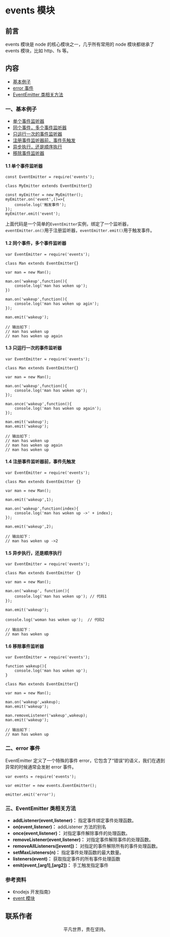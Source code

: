 # events 模块

## 前言

events 模块是 node 的核心模块之一，几乎所有常用的 node 模块都继承了 events 模块，比如 http、fs 等。

## 内容

- [基本例子](#一、基本例子)
- [error 事件](#二、error-事件)
- [EventEmitter 类相关方法](#三、eventemitter-类相关方法)

### 一、基本例子

- [单个事件监听器](#_1-1-单个事件监听器)
- [同个事件，多个事件监听器](#_1-2-同个事件多个事件监听器)
- [只运行一次的事件监听器](#_1-3-只运行一次的事件监听器)
- [注册事件监听器前，事件先触发](#_1-4-注册事件监听器前事件先触发)
- [异步执行，还是顺序执行](#_1-5-异步执行还是顺序执行)
- [移除事件监听器](#_1-6-移除事件监听器)

#### 1.1 单个事件监听器

```
const EventEmitter = require('events');

class MyEmitter extends EventEmitter{}

const myEmitter = new MyEmitter();
myEmitter.on('event',()=>{
    console.log('触发事件');
});
myEmitter.emit('event');
```

上面代码是一个简单的`EventEmitter`实例，绑定了一个监听器，`eventEmitter.on()`用于注册监听器，`eventEmitter.emit()`用于触发事件。

#### 1.2 同个事件，多个事件监听器

```
var EventEmitter = require('events');

class Man extends EventEmitter{}

var man = new Man();

man.on('wakeup',function(){
    console.log('man has woken up');
})

man.on('wakeup',function(){
    console.log('man has woken up agin');
});

man.emit('wakeup');

// 输出如下：
// man has woken up
// man has woken up again
```

#### 1.3 只运行一次的事件监听器

```
var EventEmitter = require('events');

class Man extends EventEmitter{}

var man = new Man();

man.on('wakeup',function(){
    console.log('man has woken up');
});

man.once('wakeup',function(){
    console.log('man has woken up again');
});

man.emit('wakeup');
man.emit('wakeup');

// 输出如下：
// man has woken up
// man has woken up again
// man has woken up
```

#### 1.4 注册事件监听器前，事件先触发

```
var EventEmitter = require('events');

class Man extends EventEmitter {}

var man = new Man();

man.emit('wakeup',1);

man.on('wakeup',function(index){
    console.log('man has woken up ->' + index);
});

man.emit('wakeup',2);

// 输出如下：
// man has woken up ->2

```

#### 1.5 异步执行，还是顺序执行

```
var EventEmitter = require('events');

class Man extends EventEmitter {}

var man = new Man();

man.on('wakeup', function(){
    console.log('man has woken up'); // 代码1
});

man.emit('wakeup');

console.log('woman has woken up');  // 代码2

// 输出如下：
// man has woken up
```

#### 1.6 移除事件监听器

```
var EventEmitter = require('events');

function wakeup(){
    console.log('man has woken up');
}

class Man extends EventEmitter{}

var man = new Man();

man.on('wakeup',wakeup);
man.emit('wakeup');

man.removeListener('wakeup',wakeup);
man.emit('wakeup');

// 输出如下：
// man has woken up
```

### 二、error 事件

EventEmitter 定义了一个特殊的事件 error，它包含了“错误”的语义，我们在遇到异常的时候通常会发射 error 事件。

```
var events = require('events');

var emitter = new events.EventEmitter();

emitter.emit('error');
```

### 三、EventEmitter 类相关方法

- **addListener(event,listener)：** 指定事件绑定事件处理函数。
- **on(event,listener)：** addListener 方法的别名
- **once(event,listener)：** 对指定事件解除事件的处理函数。
- **removeListener(event,listener)：** 对指定事件解除事件的处理函数。
- **removeAllListeners([event])：** 对指定的事件解除所有的事件处理函数。
- **setMaxListeners(n)：** 指定事件处理函数的最大数量。
- **listeners(event)：** 获取指定事件的所有事件处理函数
- **emit(event,[arg1],[arg2])：** 手工触发指定事件

### 参考资料

- 《nodejs 开发指南》
- [event 模块](https://github.com/chyingp/nodejs-learning-guide/blob/master/%E6%A8%A1%E5%9D%97/events.md)

## 联系作者

<div align="center">
    <p>
        平凡世界，贵在坚持。
    </p>
    <img :src="$withBase('/about/contact.png')" />
</div>
